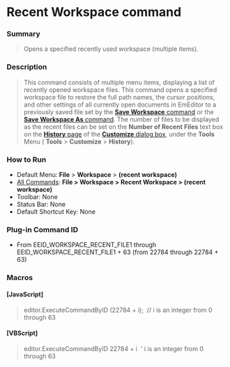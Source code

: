 # Recent Workspace command

### Summary

> Opens a specified recently used workspace (multiple items).

### Description

> This command consists of multiple menu items, displaying a list of recently opened workspace
> files. This command opens a specified workspace file to restore the full path names, the cursor positions, and other settings of all currently open documents in EmEditor to a previously saved file set by the [**Save Workspace** command](workspace_save_current) or the [**Save Workspace As** command](workspace_save_as). The number of files to be
> displayed as the recent files can be set on the
> **Number of Recent**
> **Files** text box on the
> [**History** page](../../dlg/customize/history/index) of
> the [**Customize** dialog box](../../dlg/customize/index),
> under the **Tools** Menu ( **Tools** \> **Customize** \> **History**).

### How to Run

- Default Menu: **File** \> **Workspace** \> **(recent workspace)**
- [All Commands](../tools/all_commands): **File > Workspace > Recent Workspace > (recent workspace)**
- Toolbar: None
- Status Bar: None
- Default Shortcut Key: None

### Plug-in Command ID

- From EEID\_WORKSPACE\_RECENT\_FILE1 through EEID\_WORKSPACE\_RECENT\_FILE1 + 63 (from 22784 through 22784 + 63)

### Macros

#### \[JavaScript\]

> editor.ExecuteCommandByID (22784 + i);  // i is an integer from 0
> through 63

#### \[VBScript\]

> editor.ExecuteCommandByID 22784 + i  ' i is an integer from 0 through
> 63
